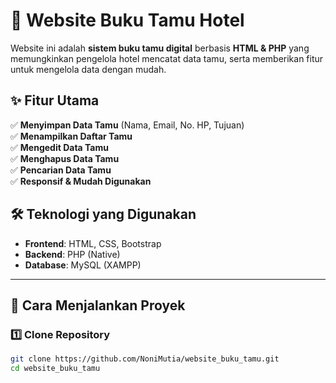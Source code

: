 # 🏨 Website Buku Tamu Hotel

Website ini adalah **sistem buku tamu digital** berbasis **HTML & PHP** yang memungkinkan pengelola hotel mencatat data tamu, serta memberikan fitur untuk mengelola data dengan mudah.

## ✨ Fitur Utama
✅ **Menyimpan Data Tamu** (Nama, Email, No. HP, Tujuan)  
✅ **Menampilkan Daftar Tamu**  
✅ **Mengedit Data Tamu**  
✅ **Menghapus Data Tamu**  
✅ **Pencarian Data Tamu**  
✅ **Responsif & Mudah Digunakan**  

## 🛠️ Teknologi yang Digunakan
- **Frontend**: HTML, CSS, Bootstrap  
- **Backend**: PHP (Native)  
- **Database**: MySQL (XAMPP)  

---

## 🎯 Cara Menjalankan Proyek
### **1️⃣ Clone Repository**
```sh
git clone https://github.com/NoniMutia/website_buku_tamu.git
cd website_buku_tamu
